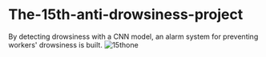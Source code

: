 # The-15th-anti-drowsiness-project
By detecting drowsiness with a CNN model, an alarm system for preventing workers' drowsiness is built.
![15thone](https://user-images.githubusercontent.com/115389450/232813192-936b8e8a-18c6-4e66-9a42-5fabc4826c00.png)
